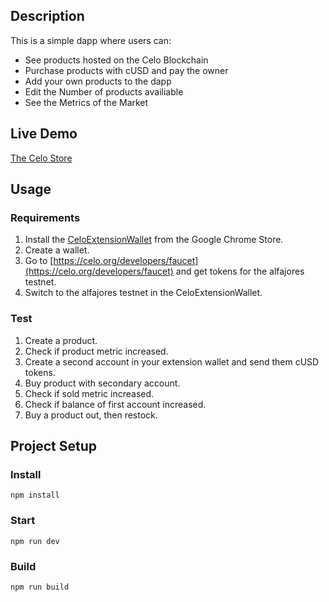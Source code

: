 ## Description
This is a simple dapp where users can:
* See products hosted on the Celo Blockchain
* Purchase products with cUSD and pay the owner
* Add your own products to the dapp
* Edit the Number of products availiable
* See the Metrics of the Market

## Live Demo
[The Celo Store](https://davidekete.github.io/The-Celo-Store/)

## Usage

### Requirements
1. Install the [CeloExtensionWallet](https://chrome.google.com/webstore/detail/celoextensionwallet/kkilomkmpmkbdnfelcpgckmpcaemjcdh?hl=en) from the Google Chrome Store.
2. Create a wallet.
3. Go to [https://celo.org/developers/faucet](https://celo.org/developers/faucet) and get tokens for the alfajores testnet.
4. Switch to the alfajores testnet in the CeloExtensionWallet.

### Test
1. Create a product.
2. Check if product metric increased.
3. Create a second account in your extension wallet and send them cUSD tokens.
4. Buy product with secondary account.
5. Check if sold metric increased.
6. Check if balance of first account increased.
7. Buy a product out, then restock.


## Project Setup

### Install
```
npm install
```

### Start
```
npm run dev
```

### Build
```
npm run build
